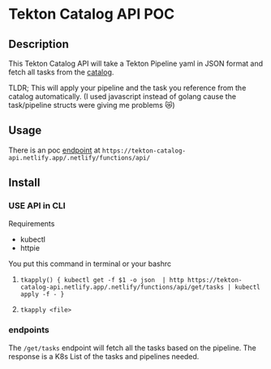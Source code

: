 # Tekton Catalog API POC 

## Description

This Tekton Catalog API will take a Tekton Pipeline yaml in JSON format
and fetch all tasks from the [catalog](https://github.com/tektoncd/catalog).

TLDR; This will apply your pipeline and the task you reference from the catalog automatically.
(I used javascript instead of golang cause the task/pipeline structs were giving me problems :crying_cat_face:)

## Usage

There is an poc [endpoint](https://tekton-catalog-api.netlify.app/.netlify/functions/api/) at 
`https://tekton-catalog-api.netlify.app/.netlify/functions/api/`


## Install

### USE API in CLI

Requirements

* kubectl
* httpie

You put this command in terminal or your bashrc 
1) `tkapply() { kubectl get -f $1 -o json  | http https://tekton-catalog-api.netlify.app/.netlify/functions/api/get/tasks | kubectl apply -f - }`

2) `tkapply <file>`

### endpoints

The `/get/tasks` endpoint will fetch all the tasks based on the pipeline.
The response is a K8s List of the tasks and pipelines needed. 
